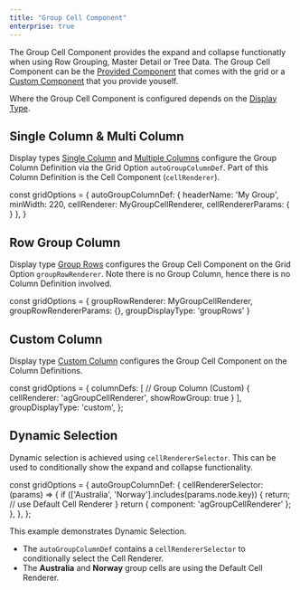 ```yaml
---
title: "Group Cell Component"
enterprise: true
---
```


The Group Cell Component provides the expand and collapse functionatly when using Row Grouping, Master Detail or Tree Data. The Group Cell Component can be the [Provided Component](/group-cell-renderer/) that comes with the grid or a [Custom Component](/group-custom-group-comp/) that you provide youself.

Where the Group Cell Component is configured depends on the [Display Type](/grouping-display-types/).

## Single Column & Multi Column

Display types [Single Column](/grouping-single-group-column/) and [Multiple Columns](/grouping-multiple-group-columns/) configure the Group Column Definition via the Grid Option `autoGroupColumnDef`. Part of this Column Definition is the Cell Component (`cellRenderer`).

<snippet>
const gridOptions = {
    autoGroupColumnDef: {
        headerName: 'My Group',
        minWidth: 220,
        cellRenderer: MyGroupCellRenderer,
        cellRendererParams: {
        }
    },
}
</snippet>

## Row Group Column

Display type [Group Rows](/grouping-group-rows/) configures the Group Cell Component
on the Grid Option `groupRowRenderer`. Note there is no Group Column, hence there is no Column Definition involved.

<snippet>
const gridOptions = {
    groupRowRenderer: MyGroupCellRenderer,
    groupRowRendererParams: {},
    groupDisplayType: 'groupRows'
}
</snippet>

## Custom Column

Display type [Custom Column](/grouping-custom-group-columns/) configures the Group Cell Component on the Column Definitions.

<snippet spaceBetweenProperties="true">
const gridOptions = {
    columnDefs: [
        // Group Column (Custom)
        { 
            cellRenderer: 'agGroupCellRenderer', 
            showRowGroup: true 
        }
    ], 
    groupDisplayType: 'custom',
};
</snippet>

## Dynamic Selection

Dynamic selection is achieved using `cellRendererSelector`. This can be used to conditionally show the expand and collapse functionality.

<snippet>
const gridOptions = { 
    autoGroupColumnDef: {
        cellRendererSelector: (params) => {
          if (['Australia', 'Norway'].includes(params.node.key)) {
            return; // use Default Cell Renderer
          }
          return { component: 'agGroupCellRenderer' };      
        },
    },
};
</snippet>

This example demonstrates Dynamic Selection.

- The `autoGroupColumnDef` contains a `cellRendererSelector` to conditionally select the Cell Renderer.
- The **Australia** and **Norway** group cells are using the Default Cell Renderer.

<grid-example title='Conditionally Show Group Cell Renderer' name='custom-expand-collapse-cell' type='mixed' options='{"enterprise": true, "modules": ["clientside", "rowgrouping"]}'></grid-example>

